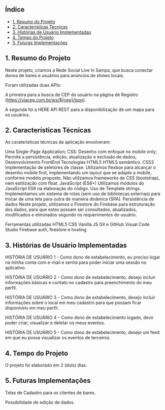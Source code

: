 ## Índice

* [1. Resumo do Projeto](#1-Resumo-do-Projeto)
* [2. Características Técnicas](#2-Características-Técnicas)
* [3. Histórias de Usuário Implementadas](#3-Histórias-de-Usuário-Implementadas)
* [4. Tempo do Projeto](#4-Tempo-do-Projeto)
* [5. Futuras Implementações](#5-Futuras-Implementações)

## 1. Resumo do Projeto
Neste projeto, criamos a Rede Social Live In Sampa, que busca conectar donos de bares e usuários para anúncios de shows locais.

Foram utilizadas duas APIs:

A primeira para a busca de CEP do usuário na página de Registro (https://viacep.com.br/ws/${cep}/json).

A segunda foi a HERE API REST para a disponibilização de um mapa para os usuários.

## 2. Características Técnicas
As caraterísticas técnicas da aplicação envolveram:

Uma Single-Page Application;
CSS: Desenho com enfoque no mobile only;
Permite a persistência, edição, atualização e exclusão de dados;
Desenvolvimento FrontEnd
Tecnologias
HTML5
HTML5 semântico.
CSS3
Implementação de seletores de classe.
Utilizamos flexbox para alcançar o desenho mobile first, implementando um layout que se adapte a mobile, conforme modelo proposto.
Não utilizamos frameworks de CSS (bootstrap), nem estilização com float.
JavaScript (ES6+)
Utilizamos módulos do JavaScript ES6 na elaboração do código.
Uso de Template strings.
Implementamos um sistema de rotas (sem uso de bibliotecas externas) para trocar de uma tela para outra de maneira dinâmica (SPA).
Persistência de dados
Neste projeto, utilizamos o Firestore do Firebase para estruturação dos dados, para que estes possam ser consultados, atualizados, modificados e eliminados segundo os requerimentos do usuário.

Ferramentas utilizadas
HTML5
CSS
Vanilla JS
Git e GitHub
Visual Code Studio
Firebase auth, firestore e hosting
## 3. Histórias de Usuário Implementadas
HISTÓRIA DE USUÁRIO 1 - Como dono de estabelecimento, eu preciso logar na minha conta com e-mail e senha para poder iniciar uma sessão no aplicativo.

HISTÓRIA DE USUÁRIO 2 - Como dono de estabelecimento, desejo incluir informações básicas e contato no cadastro para preenchimento do meu perfil.

HISTÓRIA DE USUÁRIO 3 - Como dono de estabelecimento, desejo incluir informações sobre o local em meu cadastro para que possam ficar disponíveis em meu perfil.

HISTÓRIA DE USUÁRIO 4 - Como dono de estabelecimento logado, devo poder criar, visualizar e deletar os meus eventos.

HISTÓRIA DE USUÁRIO 5 - Como dono de estabelecimento, desejo um feed em que eu possa visualizar os eventos de terceiros.

## 4. Tempo do Projeto
O projeto foi elaborado em 2 (dois) dias.

## 5. Futuras Implementações
Telas de Cadastro para os clientes de bares.

Possibilidade de edição de dados.
